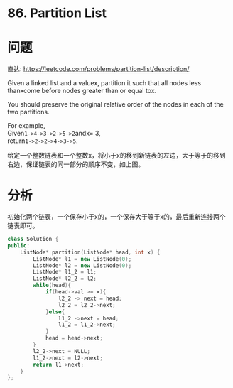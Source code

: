 # 86. Partition List

# 问题

直达: https://leetcode.com/problems/partition-list/description/

Given a linked list and a valuex, partition it such that all nodes less thanxcome before nodes greater than or equal tox.

You should preserve the original relative order of the nodes in each of the two partitions.

For example,  
Given`1->4->3->2->5->2`andx= 3,  
return`1->2->2->4->3->5`.

给定一个整数链表和一个整数x，将小于x的移到新链表的左边，大于等于的移到右边，保证链表的同一部分的顺序不变，如上图。

# 分析

初始化两个链表，一个保存小于x的，一个保存大于等于x的，最后重新连接两个链表即可。

```cpp
class Solution {
public:
    ListNode* partition(ListNode* head, int x) {
        ListNode* l1 = new ListNode(0);
        ListNode* l2 = new ListNode(0);
        ListNode* l1_2 = l1;
        ListNode* l2_2 = l2;
        while(head){
            if(head->val >= x){
                l2_2 -> next = head;
                l2_2 = l2_2->next;
            }else{
                l1_2 ->next = head;
                l1_2 = l1_2->next;
            }
            head = head->next;
        }
        l2_2->next = NULL;
        l1_2->next = l2->next;
        return l1->next;
    }
};
```



